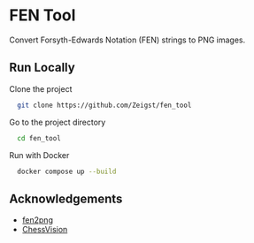 
# FEN Tool

Convert Forsyth-Edwards Notation (FEN) strings to PNG images.

## Run Locally

Clone the project

```bash
  git clone https://github.com/Zeigst/fen_tool
```

Go to the project directory

```bash
  cd fen_tool
```

Run with Docker

```bash
  docker compose up --build
```



## Acknowledgements

 - [fen2png](https://fen2png.com/)
 - [ChessVision](https://chessvision.ai/)

